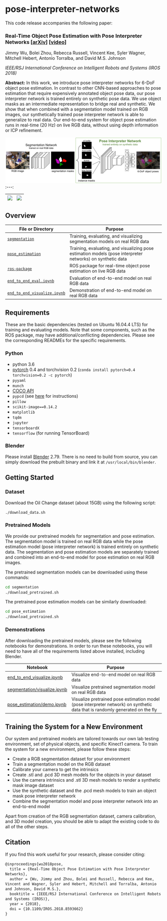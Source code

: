 # pose-interpreter-networks

This code release accompanies the following paper:

### Real-Time Object Pose Estimation with Pose Interpreter Networks [[arXiv](https://arxiv.org/abs/1808.01099)] [[video](https://youtu.be/9QBw1NCOOR0)]

Jimmy Wu, Bolei Zhou, Rebecca Russell, Vincent Kee, Syler Wagner, Mitchell Hebert, Antonio Torralba, and David M.S. Johnson

*IEEE/RSJ International Conference on Intelligent Robots and Systems (IROS 2018)*

**Abstract:** In this work, we introduce pose interpreter networks for 6-DoF object pose estimation. In contrast to other CNN-based approaches to pose estimation that require expensively annotated object pose data, our pose interpreter network is trained entirely on synthetic pose data. We use object masks as an intermediate representation to bridge real and synthetic. We show that when combined with a segmentation model trained on RGB images, our synthetically trained pose interpreter network is able to generalize to real data. Our end-to-end system for object pose estimation runs in real-time (20 Hz) on live RGB data, without using depth information or ICP refinement.

![](doc/arch.png)
:---:

![](doc/tabletop.gif) | ![](doc/engine.gif)
:---: | :---:

## Overview

File or Directory | Purpose
--- | ---
[`segmentation`](segmentation) | Training, evaluating, and visualizing segmentation models on real RGB data
[`pose_estimation`](pose_estimation) | Training, evaluating, and visualizing pose estimation models (pose interpreter networks) on synthetic data
[`ros-package`](ros-package) | ROS package for real-time object pose estimation on live RGB data
[`end_to_end_eval.ipynb`](end_to_end_eval.ipynb) | Evaluation of end-to-end model on real RGB data
[`end_to_end_visualize.ipynb`](end_to_end_visualize.ipynb) | Demonstration of end-to-end model on real RGB data

## Requirements

These are the basic dependencies (tested on Ubuntu 16.04.4 LTS) for training and evaluating models. Note that some components, such as the ROS package, may have additional/conflicting dependencies. Please see the corresponding READMEs for the specific requirements.

### Python
- python 3.6
- [pytorch](https://pytorch.org/) 0.4 and torchvision 0.2 (`conda install pytorch=0.4 torchvision=0.2 -c pytorch`)
- `pyyaml`
- `munch`
- [COCO API](https://github.com/cocodataset/cocoapi)
- `pypcd` (see [here](https://github.com/jimmyyhwu/pose-interpreter-networks/tree/master/pose_estimation#additional-requirements) for instructions)
- `pillow`
- `scikit-image==0.14.2`
- `matplotlib`
- `tqdm`
- `jupyter`
- `tensorboardX`
- `tensorflow` (for running TensorBoard)

### Blender

Please install [Blender](https://www.blender.org/) 2.79. There is no need to build from source, you can simply download the prebuilt binary and link it at `/usr/local/bin/blender`.

## Getting Started

### Dataset

Download the Oil Change dataset (about 15GB) using the following script:

```bash
./download_data.sh
```

### Pretrained Models

We provide our pretrained models for segmentation and pose estimation. The segmentation model is trained on real RGB data while the pose estimation model (pose interpreter network) is trained entirely on synthetic data. The segmentation and pose estimation models are separately trained and combined into an end-to-end model for pose estimation on real RGB images.

The pretrained segmentation models can be downloaded using these commands:

```bash
cd segmentation
./download_pretrained.sh
```

The pretrained pose estimation models can be similarly downloaded:

```bash
cd pose_estimation
./download_pretrained.sh
```

### Demonstrations

After downloading the pretrained models, please see the following notebooks for demonstrations. In order to run these notebooks, you will need to have all of the requirements listed above installed, including Blender.

Notebook | Purpose
--- | ---
[end_to_end_visualize.ipynb](end_to_end_visualize.ipynb) | Visualize end-to-end model on real RGB data
[segmentation/visualize.ipynb](segmentation/visualize.ipynb) | Visualize pretrained segmentation model on real RGB data
[pose_estimation/demo.ipynb](pose_estimation/demo.ipynb) | Visualize pretrained pose estimation model (pose interpreter network) on synthetic data that is randomly generated on the fly

## Training the System for a New Environment

Our system and pretrained models are tailored towards our own lab testing environment, set of physical objects, and specific Kinect1 camera. To train the system for a new environment, please follow these steps:

* Create a RGB segmentation dataset for your environment
* Train a segmentation model on the RGB dataset
* Calibrate your camera to get the intrinsics
* Create .stl and .pcd 3D mesh models for the objects in your dataset
* Use the camera intrinsics and .stl 3D mesh models to render a synthetic mask image dataset
* Use the synthetic dataset and the .pcd mesh models to train an object mask pose interpreter network
* Combine the segmentation model and pose interpreter network into an end-to-end model

Apart from creation of the RGB segmentation dataset, camera calibration, and 3D model creation, you should be able to adapt the existing code to do all of the other steps.

## Citation

If you find this work useful for your research, please consider citing:

```
@inproceedings{wu2018pose,
  title = {Real-Time Object Pose Estimation with Pose Interpreter Networks},
  author = {Wu, Jimmy and Zhou, Bolei and Russell, Rebecca and Kee, Vincent and Wagner, Syler and Hebert, Mitchell and Torralba, Antonio and Johnson, David M.S.},
  booktitle = {IEEE/RSJ International Conference on Intelligent Robots and Systems (IROS)},
  year = {2018},
  doi = {10.1109/IROS.2018.8593662}
}
```
